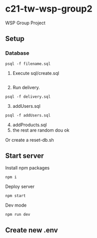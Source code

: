 # c21-tw-wsp-group2
WSP Group Project


## Setup 


### Database

```
psql -f filename.sql
```


1. Execute sql/create.sql
```

```
2. Run delivery.
```
psql -f delivery.sql
```
3. addUsers.sql
```
psql -f addUsers.sql
```
4. addProducts.sql
5. the rest are random dou ok

Or create a reset-db.sh


## Start server 

Install npm packages
```
npm i
```


Deploy server 
```
npm start
```

Dev mode
```
npm run dev
```


## Create new .env
